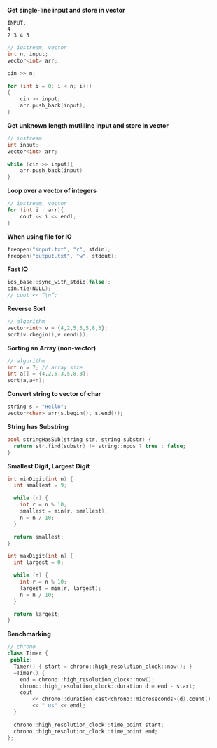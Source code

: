 **Get single-line input and store in vector**
```
INPUT:
4  
2 3 4 5
```

```c++
// iostream, vector
int n, input;
vector<int> arr;

cin >> n;

for (int i = 0; i < n; i++)
{
    cin >> input;
    arr.push_back(input);
}
```

**Get unknown length mutliline input and store in vector**
```c++
// iostream
int input;
vector<int> arr;

while (cin >> input){
    arr.push_back(input)
}
```

**Loop over a vector of integers**
```c++
// iostream, vector
for (int i : arr){
    cout << i << endl;
}
```

**When using file for IO**
```c++
freopen("input.txt", "r", stdin);
freopen("output.txt", "w", stdout);
```

**Fast IO**
```c++
ios_base::sync_with_stdio(false);
cin.tie(NULL);
// cout << “\n”;
```

**Reverse Sort**
```c++
// algorithm
vector<int> v = {4,2,5,3,5,8,3};
sort(v.rbegin(),v.rend());
```

**Sorting an Array (non-vector)**
```c++
// algorithm
int n = 7; // array size
int a[] = {4,2,5,3,5,8,3};
sort(a,a+n);
```

**Convert string to vector of char**
```c++
string s = "Hello";
vector<char> arr(s.begin(), s.end());
```

**String has Substring**
```c++
bool stringHasSub(string str, string substr) {
  return str.find(substr) != string::npos ? true : false;
}
```

**Smallest Digit, Largest Digit**
```c++
int minDigit(int n) {
  int smallest = 9;

  while (n) {
    int r = n % 10;
    smallest = min(r, smallest);
    n = n / 10;
  }

  return smallest;
}

int maxDigit(int n) {
  int largest = 0;

  while (n) {
    int r = n % 10;
    largest = min(r, largest);
    n = n / 10;
  }

  return largest;
}
```

**Benchmarking**
```c++
// chrono
class Timer {
 public:
  Timer() { start = chrono::high_resolution_clock::now(); }
  ~Timer() {
    end = chrono::high_resolution_clock::now();
    chrono::high_resolution_clock::duration d = end - start;
    cout
        << chrono::duration_cast<chrono::microseconds>(d).count()
        << " us" << endl;
  }

  chrono::high_resolution_clock::time_point start;
  chrono::high_resolution_clock::time_point end;
};
```

